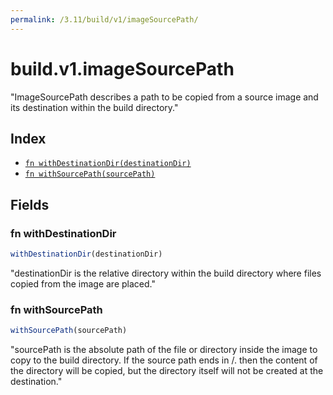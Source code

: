 ```yaml
---
permalink: /3.11/build/v1/imageSourcePath/
---
```


# build.v1.imageSourcePath

"ImageSourcePath describes a path to be copied from a source image and its destination within the build directory."

## Index

* [`fn withDestinationDir(destinationDir)`](#fn-withdestinationdir)
* [`fn withSourcePath(sourcePath)`](#fn-withsourcepath)

## Fields

### fn withDestinationDir

```ts
withDestinationDir(destinationDir)
```

"destinationDir is the relative directory within the build directory where files copied from the image are placed."

### fn withSourcePath

```ts
withSourcePath(sourcePath)
```

"sourcePath is the absolute path of the file or directory inside the image to copy to the build directory.  If the source path ends in /. then the content of the directory will be copied, but the directory itself will not be created at the destination."